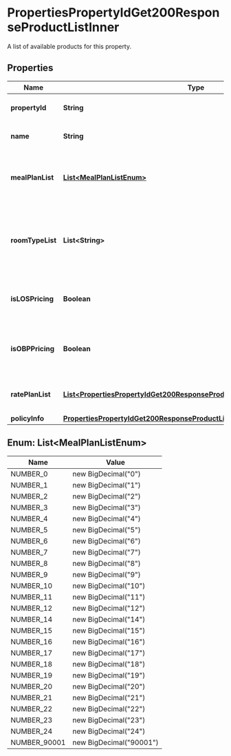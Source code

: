 

# PropertiesPropertyIdGet200ResponseProductListInner

A list of available products for this property.

## Properties

| Name | Type | Description | Notes |
|------------ | ------------- | ------------- | -------------|
|**propertyId** | **String** | The ID of the property. |  |
|**name** | **String** | The name of the product. |  |
|**mealPlanList** | [**List&lt;MealPlanListEnum&gt;**](#List&lt;MealPlanListEnum&gt;) | A list of meal type codes included in this product. |  |
|**roomTypeList** | **List&lt;String&gt;** | An array of strings describing the room types included in this product. |  |
|**isLOSPricing** | **Boolean** | Whether this product is length of stay pricing. |  [optional] |
|**isOBPPricing** | **Boolean** | Whether this product is occupancy based pricing. |  [optional] |
|**ratePlanList** | [**List&lt;PropertiesPropertyIdGet200ResponseProductListInnerRatePlanListInner&gt;**](PropertiesPropertyIdGet200ResponseProductListInnerRatePlanListInner.md) | The rate plans for this product. |  |
|**policyInfo** | [**PropertiesPropertyIdGet200ResponseProductListInnerPolicyInfo**](PropertiesPropertyIdGet200ResponseProductListInnerPolicyInfo.md) |  |  [optional] |



## Enum: List&lt;MealPlanListEnum&gt;

| Name | Value |
|---- | -----|
| NUMBER_0 | new BigDecimal(&quot;0&quot;) |
| NUMBER_1 | new BigDecimal(&quot;1&quot;) |
| NUMBER_2 | new BigDecimal(&quot;2&quot;) |
| NUMBER_3 | new BigDecimal(&quot;3&quot;) |
| NUMBER_4 | new BigDecimal(&quot;4&quot;) |
| NUMBER_5 | new BigDecimal(&quot;5&quot;) |
| NUMBER_6 | new BigDecimal(&quot;6&quot;) |
| NUMBER_7 | new BigDecimal(&quot;7&quot;) |
| NUMBER_8 | new BigDecimal(&quot;8&quot;) |
| NUMBER_9 | new BigDecimal(&quot;9&quot;) |
| NUMBER_10 | new BigDecimal(&quot;10&quot;) |
| NUMBER_11 | new BigDecimal(&quot;11&quot;) |
| NUMBER_12 | new BigDecimal(&quot;12&quot;) |
| NUMBER_14 | new BigDecimal(&quot;14&quot;) |
| NUMBER_15 | new BigDecimal(&quot;15&quot;) |
| NUMBER_16 | new BigDecimal(&quot;16&quot;) |
| NUMBER_17 | new BigDecimal(&quot;17&quot;) |
| NUMBER_18 | new BigDecimal(&quot;18&quot;) |
| NUMBER_19 | new BigDecimal(&quot;19&quot;) |
| NUMBER_20 | new BigDecimal(&quot;20&quot;) |
| NUMBER_21 | new BigDecimal(&quot;21&quot;) |
| NUMBER_22 | new BigDecimal(&quot;22&quot;) |
| NUMBER_23 | new BigDecimal(&quot;23&quot;) |
| NUMBER_24 | new BigDecimal(&quot;24&quot;) |
| NUMBER_90001 | new BigDecimal(&quot;90001&quot;) |



